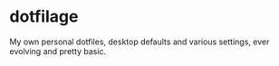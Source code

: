 # dotfilage
My own personal dotfiles, desktop defaults and various settings, ever evolving and pretty basic.
